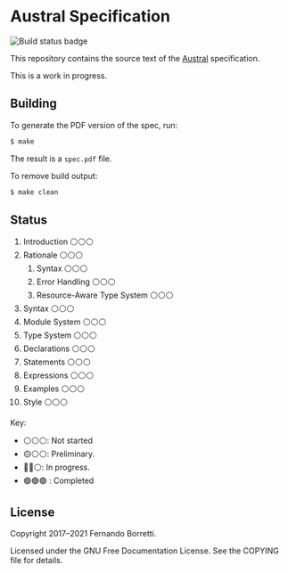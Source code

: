 # Austral Specification

![Build status badge](https://github.com/austral/specification/actions/workflows/build.yml/badge.svg)

This repository contains the source text of the [Austral][aus] specification.

This is a work in progress.

## Building

To generate the PDF version of the spec, run:

```bash
$ make
```

The result is a `spec.pdf` file.

To remove build output:

```bash
$ make clean
```

## Status

1. Introduction ⚪⚪⚪
2. Rationale ⚪⚪⚪
    1. Syntax ⚪⚪⚪
    2. Error Handling ⚪⚪⚪
    3. Resource-Aware Type System ⚪⚪⚪
4. Syntax ⚪⚪⚪
5. Module System ⚪⚪⚪
6. Type System ⚪⚪⚪
7. Declarations ⚪⚪⚪
8. Statements ⚪⚪⚪
9. Expressions ⚪⚪⚪
10. Examples ⚪⚪⚪
11. Style ⚪⚪⚪

Key:

- ⚪⚪⚪: Not started
- 🟡⚪⚪: Preliminary.
- 🔵🔵⚪: In progress.
- 🟢🟢🟢 : Completed

## License

Copyright 2017–2021 Fernando Borretti.

Licensed under the GNU Free Documentation License. See the COPYING file for
details.

[aus]: https://github.com/austral/austral
